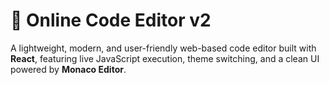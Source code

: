 # 🧠 Online Code Editor v2

A lightweight, modern, and user-friendly web-based code editor built with **React**, featuring live JavaScript execution, theme switching, and a clean UI powered by **Monaco Editor**.
